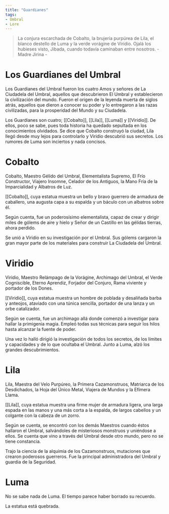 ```yaml
---
title: "Guardianes"
tags:
- Umbral
- Lore
---
```


> La conjura escarchada de Cobalto, la brujería purpúrea de Lila, el blanco destello de Luma y la verde vorágine de Viridio. Ojalá los hubieses visto, Jibada, cuando todavía caminaban entre nosotros. - Madre Jirina -

Los Guardianes del Umbral
=========================

Los Guardianes del Umbral fueron los cuatro Amos y señores de La Ciudadela del Umbral, aquellos que descubrieron El Umbral y establecieron la civilización del mundo. Fueron el origen de la leyenda muerta de siglos atrás, aquellos que dieron a conocer su poder y lo entregaron a las razas civilizadas, para la prosperidad del Mundo y su Ciudadela.

Los Guardianes son cuatro; [[Cobalto]], [[Lila]], [[Luma]] y [[Viridio]]. De ellos, poco se sabe, pues toda historia ha quedado sepultada en los conocimientos olvidados. Se dice que Cobalto construyó la ciudad, Lila llegó desde muy lejos para controlarlo y Viridio descubrió sus secretos. Los rumores de Luma son inciertos y nada concisos.

Cobalto
=======

Cobalto, Maestro Gélido del Umbral, Elementalista Supremo, El Frío Constructor, Viajero Insomne, Celador de los Antiguos, la Mano Fría de la Imparcialidad y Albatros de Luz.

[[Cobalto]], cuya estatua muestra un bello y bravo guerrero de armadura de caballero, una augusta capa a su espalda y un báculo con un albatros sobre él.

Según cuenta, fue un poderosísimo elementalista, capaz de crear y dirigir miles de gólems de aire y hielo y Señor de un Castillo en las gélidas tierras, ahora perdido.

Se unió a Viridio en su investigación por el Umbral. Sus gólems cargaron la gran mayor parte de los materiales para construir La Ciudadela del Umbral.

Viridio
=======

Viridio, Maestro Relámpago de la Vorágine, Archimago del Umbral, el Verde Cogniscible, Eterno Aprendiz, Forjador del Conjuro, Rama viviente y portador de los Dones.

[[Viridio]], cuya estatua muestra un hombre de poblada y desaliñada barba y anteojos, ataviado con una túnica sencilla, portador de una lanza y un orbe catalizador.

Según se cuenta, fue un archimago allá donde comenzó a investigar para hallar la primigenia magia. Empleó todas sus técnicas para seguir los hilos hasta alcanzar la fuente de poder.

Una vez lo halló dirigió la investigación de todos los secretos, de los límites y capacidades y de lo que ocultaba el Umbral. Junto a Luma, alzó los grandes descubrimientos.

Lila
====

Lila, Maestra del Velo Purpúreo, la Primera Cazamonstruos, Matriarca de los Desdichados, la Hoja del Único Metal, Viajera de Mundos y la Efímera Llama.

[[Lila]], cuya estatua muestra una firme mujer de armadura ligera, una larga espada en las manos y una más corta a la espalda, de largos cabellos y un colgante con la cabeza de un zorro.

Según se cuenta, se encontró con los demás Maestros cuando éstos hallaron el Umbral, salvándoles de misteriosos monstruos y uniéndose a ellos. Se cuenta que vino a través del Umbral desde otro mundo, pero no se tiene constancia.

Trajo la ciencia de la alquimia de los Cazamonstruos, mutaciones que crearon poderosos guerreros. Fue la principal administradora del Umbral y guardia de la Seguridad.

Luma
====

No se sabe nada de Luma. El tiempo parece haber borrado su recuerdo.

La estatua está quebrada.